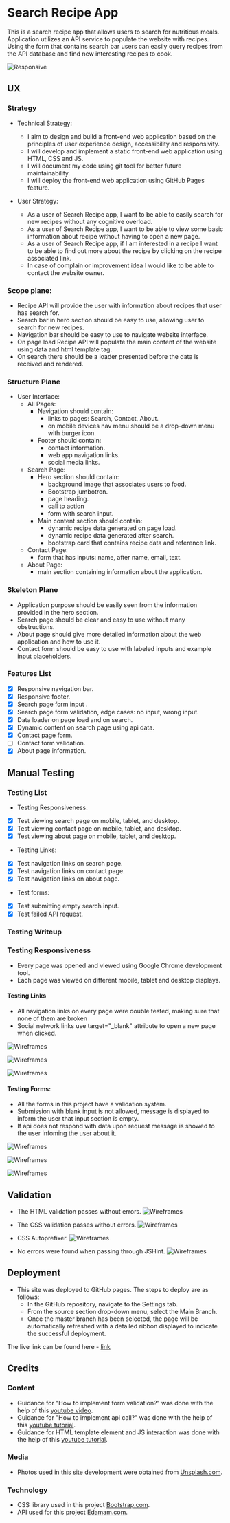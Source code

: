 # Search Recipe App

This is a search recipe app that allows users to search for nutritious meals. Application utilizes an API service to
populate the website with recipes. Using the form that contains search bar users can easily query recipes from the API
database and find new interesting recipes to cook.

![Responsive](wireframes/im-i-resposive.png)
## UX

### Strategy

- Technical Strategy:
    - I aim to design and build a front-end web application based on the principles of user experience design,
      accessibility and responsivity.
    - I will develop and implement a static front-end web application using HTML, CSS and JS.
    - I will document my code using git tool for better future maintainability.
    - I will deploy the front-end web application using GitHub Pages feature.

- User Strategy:
    - As a user of Search Recipe app, I want to be able to easily search for new recipes without any cognitive overload.
    - As a user of Search Recipe app, I want to be able to view some basic information about recipe without having to
      open a new page.
    - As a user of Search Recipe app, if I am interested in a recipe I want to be able to find out more about the recipe
      by clicking on the recipe associated link.
    - In case of complain or improvement idea I would like to be able to contact the website owner.

### Scope plane:

- Recipe API will provide the user with information about recipes that user has search for.
- Search bar in hero section should be easy to use, allowing user to search for new recipes.
- Navigation bar should be easy to use to navigate website interface.
- On page load Recipe API will populate the main content of the website using data and html template tag.
- On search there should be a loader presented before the data is received and rendered.

### Structure Plane

- User Interface:
    - All Pages:
        - Navigation should contain:
            - links to pages: Search, Contact, About.
            - on mobile devices nav menu should be a drop-down menu with burger icon.
        - Footer should contain:
            - contact information.
            - web app navigation links.
            - social media links.
    - Search Page:
        - Hero section should contain:
            - background image that associates users to food.
            - Bootstrap jumbotron.
            - page heading.
            - call to action
            - form with search input.
        - Main content section should contain:
            - dynamic recipe data generated on page load.
            - dynamic recipe data generated after search.
            - bootstrap card that contains recipe data and reference link.
    - Contact Page:
        - form that has inputs: name, after name, email, text.
    - About Page:
        - main section containing information about the application.

### Skeleton Plane

- Application purpose should be easily seen from the information provided in the hero section.
- Search page should be clear and easy to use without many obstructions.
- About page should give more detailed information about the web application and how to use it.
- Contact form should be easy to use with labeled inputs and example input placeholders.

### Features List

- [x] Responsive navigation bar.
- [x] Responsive footer.
- [x] Search page form input .
- [x] Search page form validation, edge cases: no input, wrong input.
- [x] Data loader on page load and on search.
- [x] Dynamic content on search page using api data.
- [x] Contact page form.
- [ ] Contact form validation.
- [x] About page information.

## Manual Testing

### Testing List

- Testing Responsiveness:
 - [x] Test viewing search page on mobile, tablet, and desktop.
 - [x] Test viewing contact page on mobile, tablet, and desktop.
 - [x] Test viewing about page on mobile, tablet, and desktop.

- Testing Links:
 - [x] Test navigation links on search page.
 - [x] Test navigation links on contact page.
 - [x] Test navigation links on about page.

- Test forms:
 - [x] Test submitting empty search input.
 - [x] Test failed API request.

### Testing Writeup

### Testing Responsiveness
* Every page was opened and viewed using Google Chrome development tool.
 * Each page was viewed on different mobile, tablet and desktop displays.

#### Testing Links
* All navigation links on every page were double tested, making sure that none of them are broken
 * Social network links use target="_blank" attribute to open a new page when clicked.

![Wireframes](wireframes/nav-logo.png)

![Wireframes](wireframes/nav-links.png)

![Wireframes](wireframes/footer-links.png)

#### Testing Forms:
* All the forms in this project have a validation system.
 * Submission with blank input is not allowed, message is displayed to inform the user that input section is empty.
 * If api does not respond with data upon request message is showed to the user infoming the user about it.

![Wireframes](wireframes/empty-input.png)

![Wireframes](wireframes/search-fail-api.png)

![Wireframes](wireframes/api-fail-request.png)
## Validation

* The HTML validation passes without errors.
![Wireframes](/wireframes/html-validation.png)

* The CSS validation passes without errors.
![Wireframes](/wireframes/css-validation.png)

* CSS Autoprefixer.
![Wireframes](/wireframes/autoprefixer-css.png)

* No errors were found when passing through JSHint. 
![Wireframes](/wireframes/javascripit-validation.png)

## Deployment

* This site was deployed to GitHub pages. The steps to deploy are as follows:
    * In the GitHub repository, navigate to the Settings tab.
    * From the source section drop-down menu, select the Main Branch.
    * Once the master branch has been selected, the page will be automatically refreshed with a detailed ribbon
      displayed to indicate the successful deployment.

The live link can be found here - [link](https://maxapn98.github.io/Recipe/)

## Credits

### Content

* Guidance for "How to implement form validation?" was done with the help of
  this [youtube video](https://www.youtube.com/watch?v=In0nB0ABaUk).
* Guidance for "How to implement api call?" was done with the help of
  this [youtube tutorial](https://www.youtube.com/watch?v=zayeU5AOsHI).
* Guidance for HTML template element and JS interaction was done with the help of
  this [youtube tutorial](https://www.youtube.com/watch?v=OSficvLDefM).

### Media

* Photos used in this site development were obtained from [Unsplash.com](https://unsplash.com/).

### Technology

* CSS library used in this project [Bootstrap.com](https://getbootstrap.com/).
* API used for this project [Edamam.com](https://www.edamam.com/).